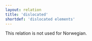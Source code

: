 ```yaml
---
layout: relation
title: 'dislocated'
shortdef: 'dislocated elements'
---
```


This relation is not used for Norwegian.
<!-- Interlanguage links updated Út zář 29 20:31:51 CEST 2020 -->
